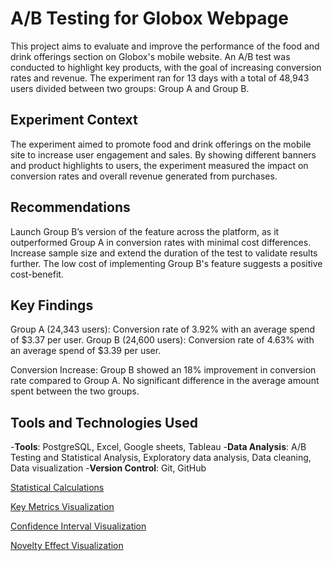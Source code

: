# A/B Testing for Globox Webpage

This project aims to evaluate and improve the performance of the food and drink offerings section on Globox's mobile website. An A/B test was conducted to highlight key products, with the goal of increasing conversion rates and revenue. The experiment ran for 13 days with a total of 48,943 users divided between two groups: Group A and Group B.

## Experiment Context
The experiment aimed to promote food and drink offerings on the mobile site to increase user engagement and sales. By showing different banners and product highlights to users, the experiment measured the impact on conversion rates and overall revenue generated from purchases.


## Recommendations
Launch Group B’s version of the feature across the platform, as it outperformed Group A in conversion rates with minimal cost differences.
Increase sample size and extend the duration of the test to validate results further.
The low cost of implementing Group B's feature suggests a positive cost-benefit.

## Key Findings
Group A (24,343 users): Conversion rate of 3.92% with an average spend of $3.37 per user.
Group B (24,600 users): Conversion rate of 4.63% with an average spend of $3.39 per user.

Conversion Increase: Group B showed an 18% improvement in conversion rate compared to Group A.
No significant difference in the average amount spent between the two groups.

## Tools and Technologies Used
-**Tools**: PostgreSQL, Excel, Google sheets, Tableau
-**Data Analysis**: A/B Testing and Statistical Analysis, Exploratory data analysis, Data cleaning, Data visualization
-**Version Control**: Git, GitHub


[Statistical Calculations](https://docs.google.com/spreadsheets/d/18_5Luce_yx4LVsjTvbfNsQt1UmI7uUjiX244RpaICQA/edit?usp=sharing)

[Key Metrics Visualization](https://public.tableau.com/app/profile/tendai.zvarevashe/viz/ABtestmatrics/AvgamountandConversionrateperGender)

[Confidence Interval Visualization](https://public.tableau.com/app/profile/tendai.zvarevashe/viz/CIanalysis_17272807816840/Confidencelntervallevelsconversionrate)

[Novelty Effect Visualization](https://public.tableau.com/app/profile/tendai.zvarevashe/viz/novelty_17069115976100/Sheet1?publish=yes)



